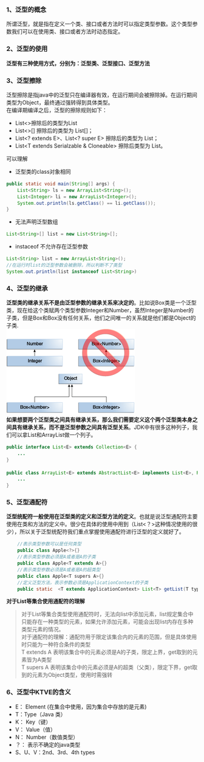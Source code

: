 ### 1、泛型的概念
所谓泛型，就是指在定义一个类、接口或者方法时可以指定类型参数。这个类型参数我们可以在使用类、接口或者方法时动态指定。  
### 2、泛型的使用
**泛型有三种使用方式，分别为：泛型类、泛型接口、泛型方法**
### 3、泛型擦除
泛型擦除是指java中的泛型只在编译器有效，在运行期间会被擦除掉。在运行期间类型为Object，最终通过强转得到具体类型。  
在编译期编译之后，泛型的擦除规则如下：
* List<>擦除后的类型为List
* List<>[] 擦除后的类型为 List[]；
* List<? extends E>、List<? super E> 擦除后的类型为 List；
* List<T extends Serialzable & Cloneable> 擦除后类型为 List。  

可以理解

* 泛型类的class对象相同
```java
public static void main(String[] args) {  
    List<String> ls = new ArrayList<String>();  
    List<Integer> li = new ArrayList<Integer>();  
    System.out.println(ls.getClass() == li.getClass());  
}  
```
* 无法声明泛型数组
```java
List<String>[] list = new List<String>[];  
```
* instaceof 不允许存在泛型参数
```java
List<String> list = new ArrayList<String>();  
//在运行时list的泛型参数会被删除，所以判断不了类型
System.out.println(list instanceof List<String>)
```
### 4、泛型的继承
__泛型类的继承关系不是由泛型参数的继承关系来决定的__。比如说Box类是一个泛型类，现在给这个类赋两个类型参数Integer和Number，虽然Integer是Number的子类，但是Box和Box没有任何关系，他们之间唯一的关系就是他们都是Object的子类.  
![Alt text](image.png)  
__如果想要两个泛型类之间具有继承关系，那么我们需要定义这个两个泛型类本身之间具有继承关系，而不是泛型参数之间具有泛型关系__。JDK中有很多这种列子，我们可以拿List和ArrayList做一个列子。
```java
public interface List<E> extends Collection<E> {
    ...
}

public class ArrayList<E> extends AbstractList<E> implements List<E>, RandomAccess, Cloneable, java.io.Serializable{
    ...
}
```
### 5、泛型通配符
**泛型统配符一般使用在泛型类的定义和泛型方法的定义**。也就是说泛型通配符主要使用在类和方法的定义中。很少在具体的使用中用到（List<？>这种情况使用的很少），所以关于泛型统配符我们重点掌握使用通配符进行泛型的定义就好了。
```java
    //表示类型参数可以是任何类型
    public class Apple<?>{}
    //表示类型参数必须是A或者是A的子类
    public class Apple<T extends A>{}
    //表示类型参数必须是A或者是A的超类型
    public class Apple<T supers A>{}
    //定义泛型方法，表示参数必须是ApplicationContext的子类
    public static  <T extends ApplicationContext> List<T> getList(T type)
```
**对于List等集合使用通配符的理解**
> 对于List等集合类型使用通配符时，无法向list中添加元素，list规定集合中只能存在一种类型的元素，如果允许添加元素，可能会出现list内存在多种类型元素的情况。  
> 对于通配符的理解：通配符用于限定该集合内的元素的范围，但是具体使用时只能为一种符合条件的类型  
> T extends A 表明该集合中的元素必须是A的子类，限定上界，get取到的元素皆为A类型  
> T supers A 表明该集合中的元素必须是A的超类（父类），限定下界，get取到的元素为Object类型，使用时需强转  
### 6、泛型中KTVE的含义
* E： Element (在集合中使用，因为集合中存放的是元素)
* T：Type（Java 类）
* K： Key（键）
* V： Value（值）
* N： Number（数值类型）
* ？： 表示不确定的java类型
* S、U、V：2nd、3rd、4th types